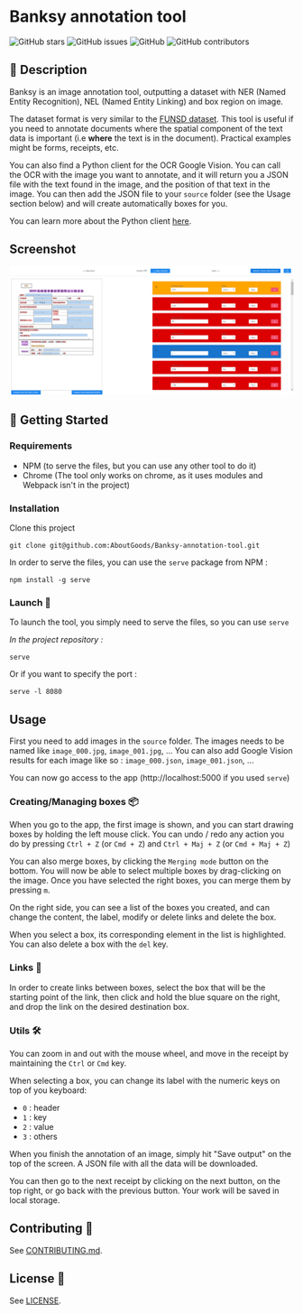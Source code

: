 # Banksy annotation tool 

![GitHub stars](https://img.shields.io/github/stars/AboutGoods/Banksy-annotation-tool)
![GitHub issues](https://img.shields.io/github/issues/AboutGoods/Banksy-annotation-tool)
![GitHub](https://img.shields.io/github/license/AboutGoods/Banksy-annotation-tool)
![GitHub contributors](https://img.shields.io/github/contributors/AboutGoods/Banksy-annotation-tool)


## 📃 Description

Banksy is an image annotation tool, outputting a dataset with NER (Named Entity Recognition), NEL (Named Entity Linking) and box region on image. 

The dataset format is very similar to the [FUNSD dataset](https://guillaumejaume.github.io/FUNSD/).
This tool is useful if you need to annotate documents where the spatial component of the text data is important (i.e **where** the text is in the document). Practical examples might be forms, receipts, etc.

You can also find a Python client for the OCR Google Vision. You can call the OCR with the image you want to annotate, and it will return you a JSON file with the text found in the image, and the position of that text in the image.
You can then add the JSON file to your `source` folder (see the Usage section below) and will create automatically boxes for you. 

You can learn more about the Python client [here](/vision/README.md).

## Screenshot
![Screenshot demo](demo.png)

## 🔧 Getting Started 

### Requirements
- NPM (to serve the files, but you can use any other tool to do it)
- Chrome (The tool only works on chrome, as it uses modules and Webpack isn't in the project)

### Installation

Clone this project

```
git clone git@github.com:AboutGoods/Banksy-annotation-tool.git
```

In order to serve the files, you can use the `serve` package from NPM :

```
npm install -g serve
```

### Launch 🚀

To launch the tool, you simply need to serve the files, so you can use `serve` 

*In the project repository :*

```
serve
```

Or if you want to specify the port :

```
serve -l 8080
```

## Usage 

First you need to add images in the `source` folder. The images needs to be named like `image_000.jpg`, `image_001.jpg`, ... You can also add Google Vision results for each image like so : `image_000.json`, `image_001.json`, ...

You can now go access to the app (http://localhost:5000 if you used `serve`)

### Creating/Managing boxes 📦

When you go to the app, the first image is shown, and you can start drawing boxes by holding the left mouse click. You can undo / redo any action you do by pressing `Ctrl + Z` (or `Cmd + Z`) and `Ctrl + Maj + Z` (or `Cmd + Maj + Z`)

You can also merge boxes, by clicking the `Merging mode` button on the bottom. You will now be able to select multiple boxes by drag-clicking on the image. Once you have selected the right boxes, you can merge them by pressing `m`.

On the right side, you can see a list of the boxes you created, and can change the content, the label, modify or delete links and delete the box. 

When you select a box, its corresponding element in the list is highlighted.
You can also delete a box with the `del` key.

### Links 🔗

In order to create links between boxes, select the box that will be the starting point of the link, then click and hold the blue square on the right, and drop the link on the desired destination box.

### Utils 🛠

You can zoom in and out with the mouse wheel, and move in the receipt by maintaining the `Ctrl` or `Cmd` key.

When selecting a box, you can change its label with the numeric keys on top of you keyboard:

- `0` : header
- `1` : key
- `2` : value
- `3` : others


When you finish the annotation of an image, simply hit "Save output" on the top of the screen. A JSON file with all the data will be downloaded.

You can then go to the next receipt by clicking on the next button, on the top right, or go back with the previous button. Your work will be saved in local storage.

## Contributing 🤝

See [CONTRIBUTING.md](/CONTRIBUTING.md).

## License 📃

See [LICENSE](/LICENSE).



